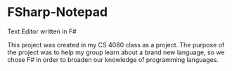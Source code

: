 # FSharp-Notepad
Text Editor written in F#

This project was created in my CS 4080 class as a project. The purpose of the project was to help my group learn about a brand new language, so we chose F# in order to broaden our knowledge of programming languages.
